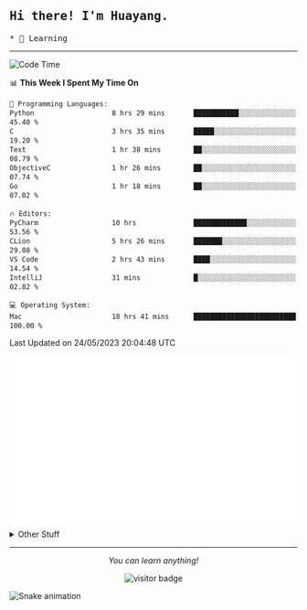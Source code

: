 <h2>
    <samp>Hi there! I'm Huayang.</samp>
</h2>
<p>
    <samp>
        * 🧐 Learning
    </samp>
</p>

<hr>

<!--START_SECTION:waka-->
![Code Time](http://img.shields.io/badge/Code%20Time-853%20hrs%205%20mins-blue)

📊 **This Week I Spent My Time On** 

```text
💬 Programming Languages: 
Python                   8 hrs 29 mins       ███████████░░░░░░░░░░░░░░   45.40 % 
C                        3 hrs 35 mins       █████░░░░░░░░░░░░░░░░░░░░   19.20 % 
Text                     1 hr 38 mins        ██░░░░░░░░░░░░░░░░░░░░░░░   08.79 % 
ObjectiveC               1 hr 26 mins        ██░░░░░░░░░░░░░░░░░░░░░░░   07.74 % 
Go                       1 hr 18 mins        ██░░░░░░░░░░░░░░░░░░░░░░░   07.02 % 

🔥 Editors: 
PyCharm                  10 hrs              █████████████░░░░░░░░░░░░   53.56 % 
CLion                    5 hrs 26 mins       ███████░░░░░░░░░░░░░░░░░░   29.08 % 
VS Code                  2 hrs 43 mins       ████░░░░░░░░░░░░░░░░░░░░░   14.54 % 
IntelliJ                 31 mins             █░░░░░░░░░░░░░░░░░░░░░░░░   02.82 % 

💻 Operating System: 
Mac                      18 hrs 41 mins      █████████████████████████   100.00 % 
```


 Last Updated on 24/05/2023 20:04:48 UTC
<!--END_SECTION:waka-->

<picture>
    <img src="/github-metrics.svg" alt="github metrics" style='visibility:visible'>
</picture>

<details>
  <summary>Other Stuff</summary>
  <br />
<!--   
  <p align="left">
    <img height="180em" src="https://github-readme-streak-stats.herokuapp.com/?user=GuillaumeFalourd" />
    
  </p> -->

  * 🏆 Some GitHub statistical reports:
  
  <img width="100%" src="https://github-profile-trophy.vercel.app/?username=xmchxup&column=7">
  <p align="left">  
    <img height="180em" src="https://github-readme-stats.vercel.app/api?username=xmchxup&hide_border=true&show_icons=true&include_all_commits=true&bg_color=0,EC6C6C,FFD479,FFFC79,73FA79&theme=graywhite&locale=en" />
    <img height="180em" src="https://github-readme-stats.vercel.app/api/top-langs/?username=xmchxup&hide=css,scss,html&langs_count=8&hide_border=true&layout=compact&bg_color=0,73FA79,73FDFF,D783FF&theme=graywhite&locale=en" />
  </p>
  
  <img width="100%" src="https://github-profile-summary-cards.vercel.app/api/cards/profile-details?username=xmchxup&theme=github" />
 
</a>
</details>
<hr>
<p align="center">
    <i>You can learn anything!</i>
    <p align="center">
        <img src="https://visitor-badge.laobi.icu/badge?page_id=xmchxup" alt="visitor badge"/>       
    </p>
</p>

![Snake animation](https://github.com/XmchxUp/XmchxUp/blob/output/github-contribution-grid-snake.gif)


